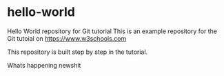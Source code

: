 # hello-world
Hello World repository for Git tutorial
This is an example repository for the Git tutoial on https://www.w3schools.com

This repository is built step by step in the tutorial. 

Whats happening
newshit
